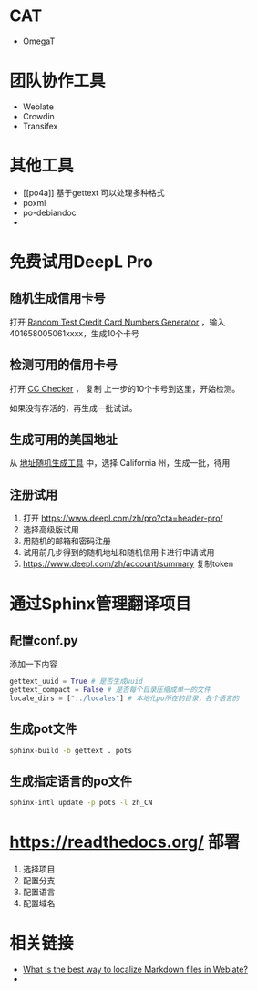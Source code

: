 # CAT
- OmegaT

# 团队协作工具
- Weblate
- Crowdin
- Transifex

# 其他工具
- [[po4a]] 基于gettext 可以处理多种格式
- poxml
- po-debiandoc
- 

# 免费试用DeepL Pro
## 随机生成信用卡号
打开 [Random Test Credit Card Numbers Generator](https://namso-gen.com/) ，输入401658005061xxxx，生成10个卡号
## 检测可用的信用卡号
打开 [CC Checker](https://www.mrchecker.net/card-checker//ccn2/)  ， 复制 上一步的10个卡号到这里，开始检测。

如果没有存活的，再生成一批试试。

## 生成可用的美国地址
从 [地址随机生成工具](https://www.bestrandoms.com/random-address) 中，选择 California 州，生成一批，待用

## 注册试用
1. 打开 https://www.deepl.com/zh/pro?cta=header-pro/ 
2. 选择高级版试用
3. 用随机的邮箱和密码注册
4. 试用前几步得到的随机地址和随机信用卡进行申请试用
5. https://www.deepl.com/zh/account/summary 复制token


# 通过Sphinx管理翻译项目
## 配置conf.py
添加一下内容
``` python
gettext_uuid = True # 是否生成uuid
gettext_compact = False # 是否每个目录压缩成单一的文件
locale_dirs = ["../locales"] # 本地化po所在的目录，各个语言的

```

## 生成pot文件
```bash
sphinx-build -b gettext . pots
```

## 生成指定语言的po文件
```bash
sphinx-intl update -p pots -l zh_CN
```

# https://readthedocs.org/ 部署
1. 选择项目
2. 配置分支
3. 配置语言
4. 配置域名

# 相关链接

- [What is the best way to localize Markdown files in Weblate?](https://stackoverflow.com/questions/59681143/what-is-the-best-way-to-localize-markdown-files-in-weblate)
- 
